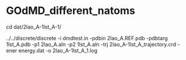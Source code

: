 # GOdMD_different_natoms

cd dat/2lao_A-1lst_A-1/

../../discrete/discrete -i dmdtest.in -pdbin 2lao_A.REF.pdb -pdbtarg 1lst_A.pdb -p1 2lao_A.aln -p2 1lst_A.aln -trj 2lao_A-1lst_A_trajectory.crd -ener energy.dat -o 2lao_A-1lst_A_1.log

